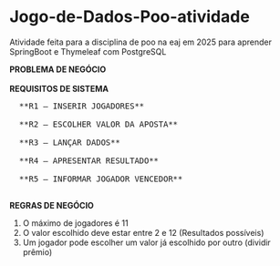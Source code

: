 # Jogo-de-Dados-Poo-atividade

Atividade feita para a disciplina de poo na eaj em 2025 para aprender SpringBoot e Thymeleaf com PostgreSQL 


**PROBLEMA DE NEGÓCIO**<br/><br/>
**REQUISITOS DE SISTEMA**<br/>
<pre>
  **R1 – INSERIR JOGADORES**<br/>
  **R2 – ESCOLHER VALOR DA APOSTA**<br/>
  **R3 – LANÇAR DADOS**<br/>
  **R4 – APRESENTAR RESULTADO**<br/>
  **R5 – INFORMAR JOGADOR VENCEDOR**<br/>
</pre>
**REGRAS DE NEGÓCIO**<br/>

1.	O máximo de jogadores é 11
2.	O valor escolhido deve estar entre 2 e 12 (Resultados possíveis)
3.	Um jogador pode escolher um valor já escolhido por outro (dividir prêmio)



 
